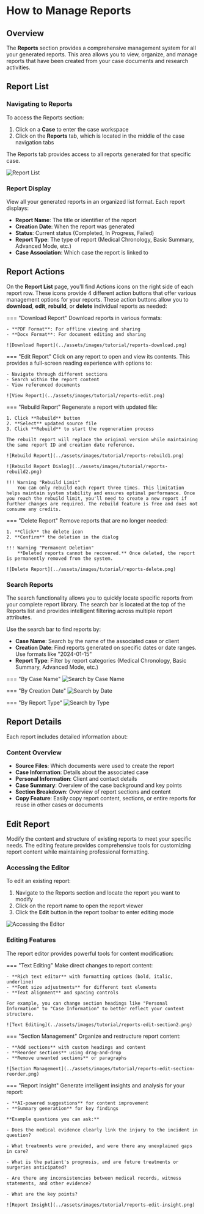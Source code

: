 # How to Manage Reports

## Overview

The **Reports** section provides a comprehensive management system for all your generated reports. This area allows you to view, organize, and manage reports that have been created from your case documents and research activities.

## Report List

### Navigating to Reports

To access the Reports section:

1. Click on a **Case** to enter the case workspace
2. Click on the **Reports** tab, which is located in the middle of the case navigation tabs

The Reports tab provides access to all reports generated for that specific case.

![Report List](../assets/images/tutorial/reports-report-list.png)

### Report Display

View all your generated reports in an organized list format. Each report displays:

- **Report Name**: The title or identifier of the report
- **Creation Date**: When the report was generated
- **Status**: Current status (Completed, In Progress, Failed)
- **Report Type**: The type of report (Medical Chronology, Basic Summary, Advanced Mode, etc.)
- **Case Association**: Which case the report is linked to

## Report Actions

On the **Report List** page, you'll find Actions icons on the right side of each report row. These icons provide 4 different action buttons that offer various management options for your reports. These action buttons allow you to **download**, **edit**, **rebuild**, or **delete** individual reports as needed:

=== "Download Report"
    Download reports in various formats:
    
    - **PDF Format**: For offline viewing and sharing
    - **Docx Format**: For document editing and sharing
    
    ![Download Report](../assets/images/tutorial/reports-download.png)

=== "Edit Report"
    Click on any report to open and view its contents. This provides a full-screen reading experience with options to:
    
    - Navigate through different sections
    - Search within the report content
    - View referenced documents
    
    ![View Report](../assets/images/tutorial/reports-edit.png)

=== "Rebuild Report"
    Regenerate a report with updated file:
    
    1. Click **Rebuild** button
    2. **Select** updated source file
    3. Click **Rebuild** to start the regeneration process
    
    The rebuilt report will replace the original version while maintaining the same report ID and creation date reference.
    
    ![Rebuild Report](../assets/images/tutorial/reports-rebuild1.png)
    
    ![Rebuild Report Dialog](../assets/images/tutorial/reports-rebuild2.png)
    
    !!! Warning "Rebuild Limit"
        You can only rebuild each report three times. This limitation helps maintain system stability and ensures optimal performance. Once you reach the rebuild limit, you'll need to create a new report if further changes are required. The rebuild feature is free and does not consume any credits.

=== "Delete Report"
    Remove reports that are no longer needed:
    
    1. **Click** the delete icon
    2. **Confirm** the deletion in the dialog
    
    !!! Warning "Permanent Deletion"
        **Deleted reports cannot be recovered.** Once deleted, the report is permanently removed from the system.
    
    ![Delete Report](../assets/images/tutorial/reports-delete.png)

<!--
## Filter and Search

Quickly find specific reports using the filtering and search capabilities:

### Filter by Status
- **All Reports**: Show all reports regardless of status
- **Completed**: Show only successfully generated reports
- **In Progress**: Show reports currently being processed
- **Failed**: Show reports that encountered errors

### Filter by Report Type
- **Medical Chronology**: Timeline-based medical reports
- **Basic Summary**: Condensed overview reports
- **Advanced Mode**: Detailed analytical reports
-->

### Search Reports

The search functionality allows you to quickly locate specific reports from your complete report library. The search bar is located at the top of the Reports list and provides intelligent filtering across multiple report attributes.

Use the search bar to find reports by:

- **Case Name**: Search by the name of the associated case or client
- **Creation Date**: Find reports generated on specific dates or date ranges. Use formats like "2024-01-15"
- **Report Type**: Filter by report categories (Medical Chronology, Basic Summary, Advanced Mode, etc.)

=== "By Case Name"
    ![Search by Case Name](../assets/images/tutorial/reports-search-bycase.png)

=== "By Creation Date"
    ![Search by Date](../assets/images/tutorial/reports-search-bydate.png)

=== "By Report Type"
    ![Search by Type](../assets/images/tutorial/reports-search-bytype.png)

## Report Details

Each report includes detailed information about:

### Content Overview
- **Source Files**: Which documents were used to create the report
- **Case Information**: Details about the associated case
- **Personal Information**: Client and contact details
- **Case Summary**: Overview of the case background and key points
- **Section Breakdown**: Overview of report sections and content
- **Copy Feature**: Easily copy report content, sections, or entire reports for reuse in other cases or documents



## Edit Report

Modify the content and structure of existing reports to meet your specific needs. The editing feature provides comprehensive tools for customizing report content while maintaining professional formatting.

### Accessing the Editor

To edit an existing report:

1. Navigate to the Reports section and locate the report you want to modify
2. Click on the report name to open the report viewer
3. Click the **Edit** button in the report toolbar to enter editing mode

![Accessing the Editor](../assets/images/tutorial/reports-edit-section.png)

### Editing Features

The report editor provides powerful tools for content modification:

=== "Text Editing"
    Make direct changes to report content:
    
    - **Rich text editor** with formatting options (bold, italic, underline)
    - **Font size adjustments** for different text elements
    - **Text alignment** and spacing controls
    
    For example, you can change section headings like "Personal Information" to "Case Information" to better reflect your content structure.
    
    ![Text Editing](../assets/images/tutorial/reports-edit-section2.png)

=== "Section Management"
    Organize and restructure report content:
    
    - **Add sections** with custom headings and content
    - **Reorder sections** using drag-and-drop
    - **Remove unwanted sections** or paragraphs
    
    ![Section Management](../assets/images/tutorial/reports-edit-section-reorder.png)

=== "Report Insight"
    Generate intelligent insights and analysis for your report:
    
    - **AI-powered suggestions** for content improvement
    - **Summary generation** for key findings
    
    **Example questions you can ask:**
    
    - Does the medical evidence clearly link the injury to the incident in question?
    
    - What treatments were provided, and were there any unexplained gaps in care?
    
    - What is the patient's prognosis, and are future treatments or surgeries anticipated?
    
    - Are there any inconsistencies between medical records, witness statements, and other evidence?
    
    - What are the key points?
    
    ![Report Insight](../assets/images/tutorial/reports-edit-insight.png)







<!--
## Batch Operations

Manage multiple reports simultaneously:

=== "Select Multiple"
    Use checkboxes to select multiple reports for batch operations:
    
    - Bulk download
    - Batch delete
    - Export to external systems
    
    ![Select Multiple](../assets/images/tutorial/select-multiple.png)

=== "Export Options"
    Export selected reports in various formats for external use or archival purposes.

## Report Templates

Access and manage report templates for consistent formatting:

- **Standard Templates**: Pre-built templates for common report types
- **Custom Templates**: Create and save your own report formats
- **Template Settings**: Customize headers, footers, and styling options

![Report Templates](../assets/images/tutorial/templates-dropdown.png)
-->
